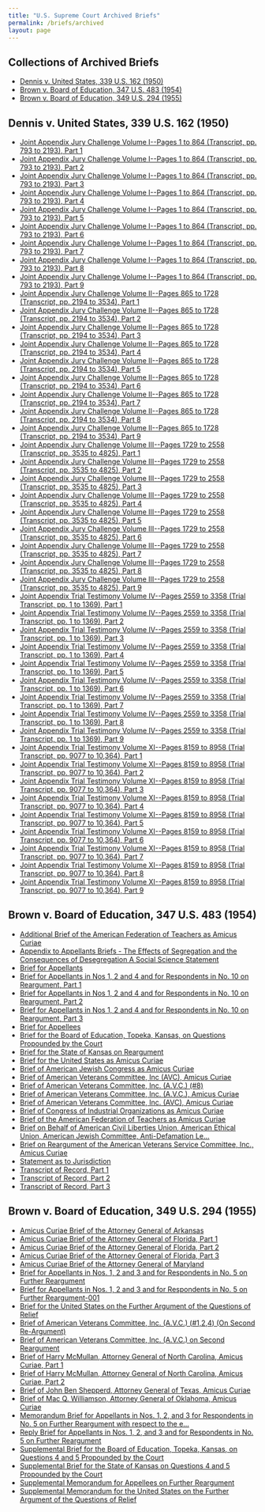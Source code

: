 ```yaml
---
title: "U.S. Supreme Court Archived Briefs"
permalink: /briefs/archived
layout: page
---
```


## Collections of Archived Briefs

- [Dennis v. United States, 339 U.S. 162 (1950)](#dennis-v-united-states-339-us-162-1950)
- [Brown v. Board of Education, 347 U.S. 483 (1954)](#brown-v-board-of-education-347-us-483-1954)
- [Brown v. Board of Education, 349 U.S. 294 (1955)](#brown-v-board-of-education-349-us-294-1955)


## Dennis v. United States, 339 U.S. 162 (1950)

- [Joint Appendix Jury Challenge Volume I--Pages 1 to 864 (Transcript, pp. 793 to 2193), Part 1](https://briefs.lonedissent.org/1950/dennis-v-united-states/Joint%20Appendix%20Jury%20Challenge%20Volume%20I--Pages%201%20to%20864%20(Transcript,%20pp.%20793%20to%202193),%20Part%201.pdf)
- [Joint Appendix Jury Challenge Volume I--Pages 1 to 864 (Transcript, pp. 793 to 2193), Part 2](https://briefs.lonedissent.org/1950/dennis-v-united-states/Joint%20Appendix%20Jury%20Challenge%20Volume%20I--Pages%201%20to%20864%20(Transcript,%20pp.%20793%20to%202193),%20Part%202.pdf)
- [Joint Appendix Jury Challenge Volume I--Pages 1 to 864 (Transcript, pp. 793 to 2193), Part 3](https://briefs.lonedissent.org/1950/dennis-v-united-states/Joint%20Appendix%20Jury%20Challenge%20Volume%20I--Pages%201%20to%20864%20(Transcript,%20pp.%20793%20to%202193),%20Part%203.pdf)
- [Joint Appendix Jury Challenge Volume I--Pages 1 to 864 (Transcript, pp. 793 to 2193), Part 4](https://briefs.lonedissent.org/1950/dennis-v-united-states/Joint%20Appendix%20Jury%20Challenge%20Volume%20I--Pages%201%20to%20864%20(Transcript,%20pp.%20793%20to%202193),%20Part%204.pdf)
- [Joint Appendix Jury Challenge Volume I--Pages 1 to 864 (Transcript, pp. 793 to 2193), Part 5](https://briefs.lonedissent.org/1950/dennis-v-united-states/Joint%20Appendix%20Jury%20Challenge%20Volume%20I--Pages%201%20to%20864%20(Transcript,%20pp.%20793%20to%202193),%20Part%205.pdf)
- [Joint Appendix Jury Challenge Volume I--Pages 1 to 864 (Transcript, pp. 793 to 2193), Part 6](https://briefs.lonedissent.org/1950/dennis-v-united-states/Joint%20Appendix%20Jury%20Challenge%20Volume%20I--Pages%201%20to%20864%20(Transcript,%20pp.%20793%20to%202193),%20Part%206.pdf)
- [Joint Appendix Jury Challenge Volume I--Pages 1 to 864 (Transcript, pp. 793 to 2193), Part 7](https://briefs.lonedissent.org/1950/dennis-v-united-states/Joint%20Appendix%20Jury%20Challenge%20Volume%20I--Pages%201%20to%20864%20(Transcript,%20pp.%20793%20to%202193),%20Part%207.pdf)
- [Joint Appendix Jury Challenge Volume I--Pages 1 to 864 (Transcript, pp. 793 to 2193), Part 8](https://briefs.lonedissent.org/1950/dennis-v-united-states/Joint%20Appendix%20Jury%20Challenge%20Volume%20I--Pages%201%20to%20864%20(Transcript,%20pp.%20793%20to%202193),%20Part%208.pdf)
- [Joint Appendix Jury Challenge Volume I--Pages 1 to 864 (Transcript, pp. 793 to 2193), Part 9](https://briefs.lonedissent.org/1950/dennis-v-united-states/Joint%20Appendix%20Jury%20Challenge%20Volume%20I--Pages%201%20to%20864%20(Transcript,%20pp.%20793%20to%202193),%20Part%209.pdf)
- [Joint Appendix Jury Challenge Volume II--Pages 865 to 1728 (Transcript, pp. 2194 to 3534), Part 1](https://briefs.lonedissent.org/1950/dennis-v-united-states/Joint%20Appendix%20Jury%20Challenge%20Volume%20II--Pages%20865%20to%201728%20(Transcript,%20pp.%202194%20to%203534),%20Part%201.pdf)
- [Joint Appendix Jury Challenge Volume II--Pages 865 to 1728 (Transcript, pp. 2194 to 3534), Part 2](https://briefs.lonedissent.org/1950/dennis-v-united-states/Joint%20Appendix%20Jury%20Challenge%20Volume%20II--Pages%20865%20to%201728%20(Transcript,%20pp.%202194%20to%203534),%20Part%202.pdf)
- [Joint Appendix Jury Challenge Volume II--Pages 865 to 1728 (Transcript, pp. 2194 to 3534), Part 3](https://briefs.lonedissent.org/1950/dennis-v-united-states/Joint%20Appendix%20Jury%20Challenge%20Volume%20II--Pages%20865%20to%201728%20(Transcript,%20pp.%202194%20to%203534),%20Part%203.pdf)
- [Joint Appendix Jury Challenge Volume II--Pages 865 to 1728 (Transcript, pp. 2194 to 3534), Part 4](https://briefs.lonedissent.org/1950/dennis-v-united-states/Joint%20Appendix%20Jury%20Challenge%20Volume%20II--Pages%20865%20to%201728%20(Transcript,%20pp.%202194%20to%203534),%20Part%204.pdf)
- [Joint Appendix Jury Challenge Volume II--Pages 865 to 1728 (Transcript, pp. 2194 to 3534), Part 5](https://briefs.lonedissent.org/1950/dennis-v-united-states/Joint%20Appendix%20Jury%20Challenge%20Volume%20II--Pages%20865%20to%201728%20(Transcript,%20pp.%202194%20to%203534),%20Part%205.pdf)
- [Joint Appendix Jury Challenge Volume II--Pages 865 to 1728 (Transcript, pp. 2194 to 3534), Part 6](https://briefs.lonedissent.org/1950/dennis-v-united-states/Joint%20Appendix%20Jury%20Challenge%20Volume%20II--Pages%20865%20to%201728%20(Transcript,%20pp.%202194%20to%203534),%20Part%206.pdf)
- [Joint Appendix Jury Challenge Volume II--Pages 865 to 1728 (Transcript, pp. 2194 to 3534), Part 7](https://briefs.lonedissent.org/1950/dennis-v-united-states/Joint%20Appendix%20Jury%20Challenge%20Volume%20II--Pages%20865%20to%201728%20(Transcript,%20pp.%202194%20to%203534),%20Part%207.pdf)
- [Joint Appendix Jury Challenge Volume II--Pages 865 to 1728 (Transcript, pp. 2194 to 3534), Part 8](https://briefs.lonedissent.org/1950/dennis-v-united-states/Joint%20Appendix%20Jury%20Challenge%20Volume%20II--Pages%20865%20to%201728%20(Transcript,%20pp.%202194%20to%203534),%20Part%208.pdf)
- [Joint Appendix Jury Challenge Volume II--Pages 865 to 1728 (Transcript, pp. 2194 to 3534), Part 9](https://briefs.lonedissent.org/1950/dennis-v-united-states/Joint%20Appendix%20Jury%20Challenge%20Volume%20II--Pages%20865%20to%201728%20(Transcript,%20pp.%202194%20to%203534),%20Part%209.pdf)
- [Joint Appendix Jury Challenge Volume III--Pages 1729 to 2558 (Transcript, pp. 3535 to 4825), Part 1](https://briefs.lonedissent.org/1950/dennis-v-united-states/Joint%20Appendix%20Jury%20Challenge%20Volume%20III--Pages%201729%20to%202558%20(Transcript,%20pp.%203535%20to%204825),%20Part%201.pdf)
- [Joint Appendix Jury Challenge Volume III--Pages 1729 to 2558 (Transcript, pp. 3535 to 4825), Part 2](https://briefs.lonedissent.org/1950/dennis-v-united-states/Joint%20Appendix%20Jury%20Challenge%20Volume%20III--Pages%201729%20to%202558%20(Transcript,%20pp.%203535%20to%204825),%20Part%202.pdf)
- [Joint Appendix Jury Challenge Volume III--Pages 1729 to 2558 (Transcript, pp. 3535 to 4825), Part 3](https://briefs.lonedissent.org/1950/dennis-v-united-states/Joint%20Appendix%20Jury%20Challenge%20Volume%20III--Pages%201729%20to%202558%20(Transcript,%20pp.%203535%20to%204825),%20Part%203.pdf)
- [Joint Appendix Jury Challenge Volume III--Pages 1729 to 2558 (Transcript, pp. 3535 to 4825), Part 4](https://briefs.lonedissent.org/1950/dennis-v-united-states/Joint%20Appendix%20Jury%20Challenge%20Volume%20III--Pages%201729%20to%202558%20(Transcript,%20pp.%203535%20to%204825),%20Part%204.pdf)
- [Joint Appendix Jury Challenge Volume III--Pages 1729 to 2558 (Transcript, pp. 3535 to 4825), Part 5](https://briefs.lonedissent.org/1950/dennis-v-united-states/Joint%20Appendix%20Jury%20Challenge%20Volume%20III--Pages%201729%20to%202558%20(Transcript,%20pp.%203535%20to%204825),%20Part%205.pdf)
- [Joint Appendix Jury Challenge Volume III--Pages 1729 to 2558 (Transcript, pp. 3535 to 4825), Part 6](https://briefs.lonedissent.org/1950/dennis-v-united-states/Joint%20Appendix%20Jury%20Challenge%20Volume%20III--Pages%201729%20to%202558%20(Transcript,%20pp.%203535%20to%204825),%20Part%206.pdf)
- [Joint Appendix Jury Challenge Volume III--Pages 1729 to 2558 (Transcript, pp. 3535 to 4825), Part 7](https://briefs.lonedissent.org/1950/dennis-v-united-states/Joint%20Appendix%20Jury%20Challenge%20Volume%20III--Pages%201729%20to%202558%20(Transcript,%20pp.%203535%20to%204825),%20Part%207.pdf)
- [Joint Appendix Jury Challenge Volume III--Pages 1729 to 2558 (Transcript, pp. 3535 to 4825), Part 8](https://briefs.lonedissent.org/1950/dennis-v-united-states/Joint%20Appendix%20Jury%20Challenge%20Volume%20III--Pages%201729%20to%202558%20(Transcript,%20pp.%203535%20to%204825),%20Part%208.pdf)
- [Joint Appendix Jury Challenge Volume III--Pages 1729 to 2558 (Transcript, pp. 3535 to 4825), Part 9](https://briefs.lonedissent.org/1950/dennis-v-united-states/Joint%20Appendix%20Jury%20Challenge%20Volume%20III--Pages%201729%20to%202558%20(Transcript,%20pp.%203535%20to%204825),%20Part%209.pdf)
- [Joint Appendix Trial Testimony Volume IV--Pages 2559 to 3358 (Trial Transcript, pp. 1 to 1369), Part 1](https://briefs.lonedissent.org/1950/dennis-v-united-states/Joint%20Appendix%20Trial%20Testimony%20Volume%20IV--Pages%202559%20to%203358%20(Trial%20Transcript,%20pp.%201%20to%201369),%20Part%201.pdf)
- [Joint Appendix Trial Testimony Volume IV--Pages 2559 to 3358 (Trial Transcript, pp. 1 to 1369), Part 2](https://briefs.lonedissent.org/1950/dennis-v-united-states/Joint%20Appendix%20Trial%20Testimony%20Volume%20IV--Pages%202559%20to%203358%20(Trial%20Transcript,%20pp.%201%20to%201369),%20Part%202.pdf)
- [Joint Appendix Trial Testimony Volume IV--Pages 2559 to 3358 (Trial Transcript, pp. 1 to 1369), Part 3](https://briefs.lonedissent.org/1950/dennis-v-united-states/Joint%20Appendix%20Trial%20Testimony%20Volume%20IV--Pages%202559%20to%203358%20(Trial%20Transcript,%20pp.%201%20to%201369),%20Part%203.pdf)
- [Joint Appendix Trial Testimony Volume IV--Pages 2559 to 3358 (Trial Transcript, pp. 1 to 1369), Part 4](https://briefs.lonedissent.org/1950/dennis-v-united-states/Joint%20Appendix%20Trial%20Testimony%20Volume%20IV--Pages%202559%20to%203358%20(Trial%20Transcript,%20pp.%201%20to%201369),%20Part%204.pdf)
- [Joint Appendix Trial Testimony Volume IV--Pages 2559 to 3358 (Trial Transcript, pp. 1 to 1369), Part 5](https://briefs.lonedissent.org/1950/dennis-v-united-states/Joint%20Appendix%20Trial%20Testimony%20Volume%20IV--Pages%202559%20to%203358%20(Trial%20Transcript,%20pp.%201%20to%201369),%20Part%205.pdf)
- [Joint Appendix Trial Testimony Volume IV--Pages 2559 to 3358 (Trial Transcript, pp. 1 to 1369), Part 6](https://briefs.lonedissent.org/1950/dennis-v-united-states/Joint%20Appendix%20Trial%20Testimony%20Volume%20IV--Pages%202559%20to%203358%20(Trial%20Transcript,%20pp.%201%20to%201369),%20Part%206.pdf)
- [Joint Appendix Trial Testimony Volume IV--Pages 2559 to 3358 (Trial Transcript, pp. 1 to 1369), Part 7](https://briefs.lonedissent.org/1950/dennis-v-united-states/Joint%20Appendix%20Trial%20Testimony%20Volume%20IV--Pages%202559%20to%203358%20(Trial%20Transcript,%20pp.%201%20to%201369),%20Part%207.pdf)
- [Joint Appendix Trial Testimony Volume IV--Pages 2559 to 3358 (Trial Transcript, pp. 1 to 1369), Part 8](https://briefs.lonedissent.org/1950/dennis-v-united-states/Joint%20Appendix%20Trial%20Testimony%20Volume%20IV--Pages%202559%20to%203358%20(Trial%20Transcript,%20pp.%201%20to%201369),%20Part%208.pdf)
- [Joint Appendix Trial Testimony Volume IV--Pages 2559 to 3358 (Trial Transcript, pp. 1 to 1369), Part 9](https://briefs.lonedissent.org/1950/dennis-v-united-states/Joint%20Appendix%20Trial%20Testimony%20Volume%20IV--Pages%202559%20to%203358%20(Trial%20Transcript,%20pp.%201%20to%201369),%20Part%209.pdf)
- [Joint Appendix Trial Testimony Volume XI--Pages 8159 to 8958 (Trial Transcript, pp. 9077 to 10,364), Part 1](https://briefs.lonedissent.org/1950/dennis-v-united-states/Joint%20Appendix%20Trial%20Testimony%20Volume%20XI--Pages%208159%20to%208958%20(Trial%20Transcript,%20pp.%209077%20to%2010,364),%20Part%201.pdf)
- [Joint Appendix Trial Testimony Volume XI--Pages 8159 to 8958 (Trial Transcript, pp. 9077 to 10,364), Part 2](https://briefs.lonedissent.org/1950/dennis-v-united-states/Joint%20Appendix%20Trial%20Testimony%20Volume%20XI--Pages%208159%20to%208958%20(Trial%20Transcript,%20pp.%209077%20to%2010,364),%20Part%202.pdf)
- [Joint Appendix Trial Testimony Volume XI--Pages 8159 to 8958 (Trial Transcript, pp. 9077 to 10,364), Part 3](https://briefs.lonedissent.org/1950/dennis-v-united-states/Joint%20Appendix%20Trial%20Testimony%20Volume%20XI--Pages%208159%20to%208958%20(Trial%20Transcript,%20pp.%209077%20to%2010,364),%20Part%203.pdf)
- [Joint Appendix Trial Testimony Volume XI--Pages 8159 to 8958 (Trial Transcript, pp. 9077 to 10,364), Part 4](https://briefs.lonedissent.org/1950/dennis-v-united-states/Joint%20Appendix%20Trial%20Testimony%20Volume%20XI--Pages%208159%20to%208958%20(Trial%20Transcript,%20pp.%209077%20to%2010,364),%20Part%204.pdf)
- [Joint Appendix Trial Testimony Volume XI--Pages 8159 to 8958 (Trial Transcript, pp. 9077 to 10,364), Part 5](https://briefs.lonedissent.org/1950/dennis-v-united-states/Joint%20Appendix%20Trial%20Testimony%20Volume%20XI--Pages%208159%20to%208958%20(Trial%20Transcript,%20pp.%209077%20to%2010,364),%20Part%205.pdf)
- [Joint Appendix Trial Testimony Volume XI--Pages 8159 to 8958 (Trial Transcript, pp. 9077 to 10,364), Part 6](https://briefs.lonedissent.org/1950/dennis-v-united-states/Joint%20Appendix%20Trial%20Testimony%20Volume%20XI--Pages%208159%20to%208958%20(Trial%20Transcript,%20pp.%209077%20to%2010,364),%20Part%206.pdf)
- [Joint Appendix Trial Testimony Volume XI--Pages 8159 to 8958 (Trial Transcript, pp. 9077 to 10,364), Part 7](https://briefs.lonedissent.org/1950/dennis-v-united-states/Joint%20Appendix%20Trial%20Testimony%20Volume%20XI--Pages%208159%20to%208958%20(Trial%20Transcript,%20pp.%209077%20to%2010,364),%20Part%207.pdf)
- [Joint Appendix Trial Testimony Volume XI--Pages 8159 to 8958 (Trial Transcript, pp. 9077 to 10,364), Part 8](https://briefs.lonedissent.org/1950/dennis-v-united-states/Joint%20Appendix%20Trial%20Testimony%20Volume%20XI--Pages%208159%20to%208958%20(Trial%20Transcript,%20pp.%209077%20to%2010,364),%20Part%208.pdf)
- [Joint Appendix Trial Testimony Volume XI--Pages 8159 to 8958 (Trial Transcript, pp. 9077 to 10,364), Part 9](https://briefs.lonedissent.org/1950/dennis-v-united-states/Joint%20Appendix%20Trial%20Testimony%20Volume%20XI--Pages%208159%20to%208958%20(Trial%20Transcript,%20pp.%209077%20to%2010,364),%20Part%209.pdf)

## Brown v. Board of Education, 347 U.S. 483 (1954)

- [Additional Brief of the American Federation of Teachers as Amicus Curiae](https://briefs.lonedissent.org/1952/brown1/Additional%20Brief%20of%20the%20American%20Federation%20of%20Teachers%20as%20Amicus%20Curiae.pdf)
- [Appendix to Appellants Briefs - The Effects of Segregation and the Consequences of Desegregation A Social Science Statement](https://briefs.lonedissent.org/1952/brown1/Appendix%20to%20Appellants%20Briefs%20-%20The%20Effects%20of%20Segregation%20and%20the%20Consequences%20of%20Desegregation%20A%20Social%20Science%20Statement.pdf)
- [Brief for Appellants](https://briefs.lonedissent.org/1952/brown1/Brief%20for%20Appellants.pdf)
- [Brief for Appellants in Nos 1, 2 and 4 and for Respondents in No. 10 on Reargument, Part 1](https://briefs.lonedissent.org/1952/brown1/Brief%20for%20Appellants%20in%20Nos%201,%202%20and%204%20and%20for%20Respondents%20in%20No.%2010%20on%20Reargument,%20Part%201.pdf)
- [Brief for Appellants in Nos 1, 2 and 4 and for Respondents in No. 10 on Reargument, Part 2](https://briefs.lonedissent.org/1952/brown1/Brief%20for%20Appellants%20in%20Nos%201,%202%20and%204%20and%20for%20Respondents%20in%20No.%2010%20on%20Reargument,%20Part%202.pdf)
- [Brief for Appellants in Nos 1, 2 and 4 and for Respondents in No. 10 on Reargument, Part 3](https://briefs.lonedissent.org/1952/brown1/Brief%20for%20Appellants%20in%20Nos%201,%202%20and%204%20and%20for%20Respondents%20in%20No.%2010%20on%20Reargument,%20Part%203.pdf)
- [Brief for Appellees](https://briefs.lonedissent.org/1952/brown1/Brief%20for%20Appellees.pdf)
- [Brief for the Board of Education, Topeka, Kansas, on Questions Propounded by the Court](https://briefs.lonedissent.org/1952/brown1/Brief%20for%20the%20Board%20of%20Education,%20Topeka,%20Kansas,%20on%20Questions%20Propounded%20by%20the%20Court.pdf)
- [Brief for the State of Kansas on Reargument](https://briefs.lonedissent.org/1952/brown1/Brief%20for%20the%20State%20of%20Kansas%20on%20Reargument.pdf)
- [Brief for the United States as Amicus Curiae](https://briefs.lonedissent.org/1952/brown1/Brief%20for%20the%20United%20States%20as%20Amicus%20Curiae.pdf)
- [Brief of American Jewish Congress as Amicus Curiae](https://briefs.lonedissent.org/1952/brown1/Brief%20of%20American%20Jewish%20Congress%20as%20Amicus%20Curiae.pdf)
- [Brief of American Veterans Committee, Inc (AVC), Amicus Curiae](https://briefs.lonedissent.org/1952/brown1/Brief%20of%20American%20Veterans%20Committee,%20Inc%20(AVC),%20Amicus%20Curiae.pdf)
- [Brief of American Veterans Committee, Inc. (A.V.C.) (#8)](https://briefs.lonedissent.org/1952/brown1/Brief%20of%20American%20Veterans%20Committee,%20Inc.%20(A.V.C.)%20(#8).pdf)
- [Brief of American Veterans Committee, Inc. (A.V.C.), Amicus Curiae](https://briefs.lonedissent.org/1952/brown1/Brief%20of%20American%20Veterans%20Committee,%20Inc.%20(A.V.C.),%20Amicus%20Curiae.pdf)
- [Brief of American Veterans Committee, Inc. (AVC), Amicus Curiae](https://briefs.lonedissent.org/1952/brown1/Brief%20of%20American%20Veterans%20Committee,%20Inc.%20(AVC),%20Amicus%20Curiae.pdf)
- [Brief of Congress of Industrial Organizations as Amicus Curiae](https://briefs.lonedissent.org/1952/brown1/Brief%20of%20Congress%20of%20Industrial%20Organizations%20as%20Amicus%20Curiae.pdf)
- [Brief of the American Federation of Teachers as Amicus Curiae](https://briefs.lonedissent.org/1952/brown1/Brief%20of%20the%20American%20Federation%20of%20Teachers%20as%20Amicus%20Curiae.pdf)
- [Brief on Behalf of American Civil Liberties Union, American Ethical Union, American Jewish Committee, Anti-Defamation Le...](https://briefs.lonedissent.org/1952/brown1/Brief%20on%20Behalf%20of%20American%20Civil%20Liberties%20Union,%20American%20Ethical%20Union,%20American%20Jewish%20Committee,%20Anti-Defamation%20Le....pdf)
- [Brief on Reargument of the American Veterans Service Committee, Inc., Amicus Curiae](https://briefs.lonedissent.org/1952/brown1/Brief%20on%20Reargument%20of%20the%20American%20Veterans%20Service%20Committee,%20Inc.,%20Amicus%20Curiae.pdf)
- [Statement as to Jurisdiction](https://briefs.lonedissent.org/1952/brown1/Statement%20as%20to%20Jurisdiction.pdf)
- [Transcript of Record, Part 1](https://briefs.lonedissent.org/1952/brown1/Transcript%20of%20Record,%20Part%201.pdf)
- [Transcript of Record, Part 2](https://briefs.lonedissent.org/1952/brown1/Transcript%20of%20Record,%20Part%202.pdf)
- [Transcript of Record, Part 3](https://briefs.lonedissent.org/1952/brown1/Transcript%20of%20Record,%20Part%203.pdf)

## Brown v. Board of Education, 349 U.S. 294 (1955)

- [Amicus Curiae Brief of the Attorney General of Arkansas](https://briefs.lonedissent.org/1954/brown2/Amicus%20Curiae%20Brief%20of%20the%20Attorney%20General%20of%20Arkansas.pdf)
- [Amicus Curiae Brief of the Attorney General of Florida, Part 1](https://briefs.lonedissent.org/1954/brown2/Amicus%20Curiae%20Brief%20of%20the%20Attorney%20General%20of%20Florida,%20Part%201.pdf)
- [Amicus Curiae Brief of the Attorney General of Florida, Part 2](https://briefs.lonedissent.org/1954/brown2/Amicus%20Curiae%20Brief%20of%20the%20Attorney%20General%20of%20Florida,%20Part%202.pdf)
- [Amicus Curiae Brief of the Attorney General of Florida, Part 3](https://briefs.lonedissent.org/1954/brown2/Amicus%20Curiae%20Brief%20of%20the%20Attorney%20General%20of%20Florida,%20Part%203.pdf)
- [Amicus Curiae Brief of the Attorney General of Maryland](https://briefs.lonedissent.org/1954/brown2/Amicus%20Curiae%20Brief%20of%20the%20Attorney%20General%20of%20Maryland.pdf)
- [Brief for Appellants in Nos. 1, 2 and 3 and for Respondents in No. 5 on Further Reargument](https://briefs.lonedissent.org/1954/brown2/Brief%20for%20Appellants%20in%20Nos.%201,%202%20and%203%20and%20for%20Respondents%20in%20No.%205%20on%20Further%20Reargument.pdf)
- [Brief for Appellants in Nos. 1, 2 and 3 and for Respondents in No. 5 on Further Reargument-001](https://briefs.lonedissent.org/1954/brown2/Brief%20for%20Appellants%20in%20Nos.%201,%202%20and%203%20and%20for%20Respondents%20in%20No.%205%20on%20Further%20Reargument-001.pdf)
- [Brief for the United States on the Further Argument of the Questions of Relief](https://briefs.lonedissent.org/1954/brown2/Brief%20for%20the%20United%20States%20on%20the%20Further%20Argument%20of%20the%20Questions%20of%20Relief.pdf)
- [Brief of American Veterans Committee, Inc. (A.V.C.) (#1,2,4) (On Second Re-Argument)](https://briefs.lonedissent.org/1954/brown2/Brief%20of%20American%20Veterans%20Committee,%20Inc.%20(A.V.C.)%20(#1,2,4)%20(On%20Second%20Re-Argument).pdf)
- [Brief of American Veterans Committee, Inc. (A.V.C.) on Second Reargument](https://briefs.lonedissent.org/1954/brown2/Brief%20of%20American%20Veterans%20Committee,%20Inc.%20(A.V.C.)%20on%20Second%20Reargument.pdf)
- [Brief of Harry McMullan, Attorney General of North Carolina, Amicus Curiae, Part 1](https://briefs.lonedissent.org/1954/brown2/Brief%20of%20Harry%20McMullan,%20Attorney%20General%20of%20North%20Carolina,%20Amicus%20Curiae,%20Part%201.pdf)
- [Brief of Harry McMullan, Attorney General of North Carolina, Amicus Curiae, Part 2](https://briefs.lonedissent.org/1954/brown2/Brief%20of%20Harry%20McMullan,%20Attorney%20General%20of%20North%20Carolina,%20Amicus%20Curiae,%20Part%202.pdf)
- [Brief of John Ben Shepperd, Attorney General of Texas, Amicus Curiae](https://briefs.lonedissent.org/1954/brown2/Brief%20of%20John%20Ben%20Shepperd,%20Attorney%20General%20of%20Texas,%20Amicus%20Curiae.pdf)
- [Brief of Mac Q. Williamson, Attorney General of Oklahoma, Amicus Curiae](https://briefs.lonedissent.org/1954/brown2/Brief%20of%20Mac%20Q.%20Williamson,%20Attorney%20General%20of%20Oklahoma,%20Amicus%20Curiae.pdf)
- [Memorandum Brief for Appellants in Nos. 1, 2, and 3 for Respondents in No. 5 on Further Reargument with respect to the e...](https://briefs.lonedissent.org/1954/brown2/Memorandum%20Brief%20for%20Appellants%20in%20Nos.%201,%202,%20and%203%20for%20Respondents%20in%20No.%205%20on%20Further%20Reargument%20with%20respect%20to%20the%20e....pdf)
- [Reply Brief for Appellants in Nos. 1, 2, and 3 and for Respondents in No. 5 on Further Reargument](https://briefs.lonedissent.org/1954/brown2/Reply%20Brief%20for%20Appellants%20in%20Nos.%201,%202,%20and%203%20and%20for%20Respondents%20in%20No.%205%20on%20Further%20Reargument.pdf)
- [Supplemental Brief for the Board of Education, Topeka, Kansas, on Questions 4 and 5 Propounded by the Court](https://briefs.lonedissent.org/1954/brown2/Supplemental%20Brief%20for%20the%20Board%20of%20Education,%20Topeka,%20Kansas,%20on%20Questions%204%20and%205%20Propounded%20by%20the%20Court.pdf)
- [Supplemental Brief for the State of Kansas on Questions 4 and 5 Propounded by the Court](https://briefs.lonedissent.org/1954/brown2/Supplemental%20Brief%20for%20the%20State%20of%20Kansas%20on%20Questions%204%20and%205%20Propounded%20by%20the%20Court.pdf)
- [Supplemental Memorandum for Appellees on Further Reargument](https://briefs.lonedissent.org/1954/brown2/Supplemental%20Memorandum%20for%20Appellees%20on%20Further%20Reargument.pdf)
- [Supplemental Memorandum for the United States on the Further Argument of the Questions of Relief](https://briefs.lonedissent.org/1954/brown2/Supplemental%20Memorandum%20for%20the%20United%20States%20on%20the%20Further%20Argument%20of%20the%20Questions%20of%20Relief.pdf)
